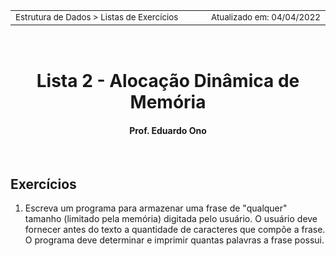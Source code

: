<table>
<tr>
<td align="left" width="8000">
<small>Estrutura de Dados > Listas de Exercícios</small>
</td>
<td align="right">
<small>Atualizado&nbsp;em:&nbsp;04/04/2022</small>
</td>
</tr>
</table>

<br>

<h1 align="center">
Lista 2 - Alocação Dinâmica de Memória
</h1>
<h4 align="center">
Prof. Eduardo Ono
</h4>

<br>

## Exercícios

1. Escreva um programa para armazenar uma frase de "qualquer" tamanho (limitado pela memória) digitada pelo usuário. O usuário deve fornecer antes do texto a quantidade de caracteres que compõe a frase. O programa deve determinar e imprimir quantas palavras a frase possui.

<br>
